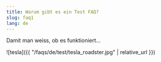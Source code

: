 ```yaml
---
title: Warum gibt es ein Test FAQ?
slug: faq1
lang: de
---
```


Damit man weiss, ob es funktioniert...

![tesla]({{ "/faqs/de/test/tesla_roadster.jpg" | relative_url }})
